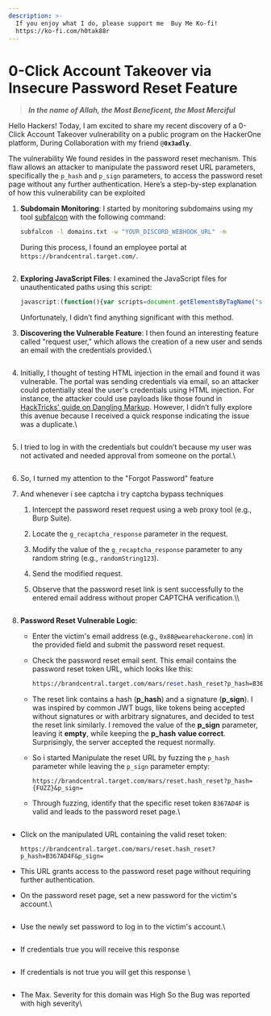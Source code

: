 ```yaml
---
description: >-
  If you enjoy what I do, please support me  Buy Me Ko-fi!
  https://ko-fi.com/h0tak88r
---
```


# 0-Click Account Takeover via Insecure Password Reset Feature

> _**In the name of Allah, the Most Beneficent, the Most Merciful**_

Hello Hackers! Today, I am excited to share my recent discovery of a 0-Click Account Takeover vulnerability on a public program on the HackerOne platform, During Collaboration with my friend `@`**`0x3adly`**.

The vulnerability We found resides in the password reset mechanism. This flaw allows an attacker to manipulate the password reset URL parameters, specifically the `p_hash` and `p_sign` parameters, to access the password reset page without any further authentication. Here’s a step-by-step explanation of how this vulnerability can be exploited

1.  **Subdomain Monitoring**: I started by monitoring subdomains using my tool [subfalcon](https://github.com/h0tak88r/subfalcon) with the following command:

    ```bash
    subfalcon -l domains.txt -w "YOUR_DISCORD_WEBHOOK_URL" -m
    ```

    During this process, I found an employee portal at `https://brandcentral.target.com/`.

    <figure><img src="../.gitbook/assets/image (3) (1) (1) (1) (1) (1) (1) (1) (1).png" alt=""><figcaption></figcaption></figure>
2.  **Exploring JavaScript Files**: I examined the JavaScript files for unauthenticated paths using this script:

    ```javascript
    javascript:(function(){var scripts=document.getElementsByTagName("script"),regex=/(?<=(\"|\%27|\`))\/[a-zA-Z0-9_?&=\/\-\#\.]*(?=(\"|\'|\%60))/g;const results=new Set;for(var i=0;i<scripts.length;i++){var t=scripts[i].src;""!=t&&fetch(t).then(function(t){return t.text()}).then(function(t){var e=t.matchAll(regex);for(let r of e)results.add(r[0])}).catch(function(t){console.log("An error occurred: ",t)})}var pageContent=document.documentElement.outerHTML,matches=pageContent.matchAll(regex);for(const match of matches)results.add(match[0]);function writeResults(){results.forEach(function(t){document.write(t+"<br>")})}setTimeout(writeResults,3e3);})();
    ```

    Unfortunately, I didn’t find anything significant with this method.
3.  **Discovering the Vulnerable Feature**: I then found an interesting feature called "request user," which allows the creation of a new user and sends an email with the credentials provided.\


    <figure><img src="../.gitbook/assets/image (1) (1) (1) (1) (1) (1) (1) (1) (1) (1) (1) (1) (1) (1) (1) (1).png" alt=""><figcaption></figcaption></figure>
4.  Initially, I thought of testing HTML injection in the email and found it was vulnerable. The portal was sending credentials via email, so an attacker could potentially steal the user's credentials using HTML injection. For instance, the attacker could use payloads like those found in [HackTricks' guide on Dangling Markup](https://book.hacktricks.xyz/pentesting-web/dangling-markup-html-scriptless-injection). However, I didn’t fully explore this avenue because I received a quick response indicating the issue was a duplicate.\


    <figure><img src="../.gitbook/assets/image (2) (1) (1) (1) (1) (1) (1) (1) (1) (1).png" alt=""><figcaption></figcaption></figure>
5.  I tried to log in with the credentials but couldn’t because my user was not activated and needed approval from someone on the portal.\


    <figure><img src="../.gitbook/assets/image (3) (1) (1) (1) (1) (1) (1) (1) (1) (1).png" alt=""><figcaption></figcaption></figure>
6. So, I turned my attention to the "Forgot Password" feature
7. And whenever i see captcha i try captcha bypass techniques
   1. Intercept the password reset request using a web proxy tool (e.g., Burp Suite).
   2. Locate the `g_recaptcha_response` parameter in the request.
   3. Modify the value of the `g_recaptcha_response` parameter to any random string (e.g., `randomString123`).
   4. Send the modified request.
   5.  Observe that the password reset link is sent successfully to the entered email address without proper CAPTCHA verification.\\\


       <figure><img src="../.gitbook/assets/image (4) (1) (1) (1) (1) (1) (1) (1).png" alt=""><figcaption></figcaption></figure>
8. **Password Reset Vulnerable Logic**:
   * Enter the victim's email address (e.g., `0x88@wearehackerone.com`) in the provided field and submit the password reset request.
   *   Check the password reset email sent. This email contains the password reset token URL, which looks like this:

       ```perl
       https://brandcentral.target.com/mars/reset.hash_reset?p_hash=B367AD4F&p_sign=4ixUHUGmhW6YZ6VyKCdzxoqAaaU%3D
       ```
   * The reset link contains a hash (**p\_hash**) and a signature (**p\_sign**). I was inspired by common JWT bugs, like tokens being accepted without signatures or with arbitrary signatures, and decided to test the reset link similarly. I removed the value of the **p\_sign** parameter, leaving it **empty**, while keeping the **p\_hash** **value correct**. Surprisingly, the server accepted the request normally.
   *   So i started Manipulate the reset URL by fuzzing the `p_hash` parameter while leaving the `p_sign` parameter empty:

       ```arduino
       https://brandcentral.target.com/mars/reset.hash_reset?p_hash={FUZZ}&p_sign=
       ```
   *   Through fuzzing, identify that the specific reset token `B367AD4F` is valid and leads to the password reset page.\


       <figure><img src="../.gitbook/assets/image (5) (1) (1) (1) (1) (1) (1).png" alt=""><figcaption></figcaption></figure>

*   Click on the manipulated URL containing the valid reset token:

    ```arduino
    https://brandcentral.target.com/mars/reset.hash_reset?p_hash=B367AD4F&p_sign=
    ```
* This URL grants access to the password reset page without requiring further authentication.
*   On the password reset page, set a new password for the victim's account.\


    <figure><img src="../.gitbook/assets/image (6) (1) (1) (1) (1) (1) (1).png" alt=""><figcaption></figcaption></figure>
*   Use the newly set password to log in to the victim's account.\


    <figure><img src="../.gitbook/assets/image (7) (1) (1) (1) (1) (1).png" alt=""><figcaption></figcaption></figure>
*   If credentials true you will receive this response\
    &#x20;

    <figure><img src="../.gitbook/assets/image (8) (1) (1) (1) (1).png" alt=""><figcaption></figcaption></figure>
*   If credentials is not true you will get this response \


    <figure><img src="../.gitbook/assets/image (9) (1) (1) (1) (1).png" alt=""><figcaption></figcaption></figure>
*   The Max. Severity for this domain was High So the Bug was reported with high severity\


    <figure><img src="../.gitbook/assets/image (10) (1) (1) (1) (1).png" alt=""><figcaption></figcaption></figure>
